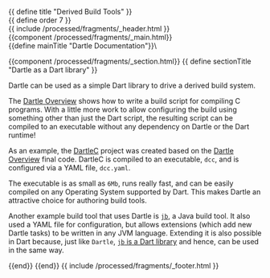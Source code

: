 {{ define title "Derived Build Tools" }}\
{{ define order 7 }}\
{{ include /processed/fragments/_header.html }}\
{{component /processed/fragments/_main.html}}\
{{define mainTitle "Dartle Documentation"}}\

{{component /processed/fragments/_section.html}}
{{ define sectionTitle "Dartle as a Dart library" }}

Dartle can be used as a simple Dart library to drive a derived build system.

The [Dartle Overview](dartle-overview.html) shows how to write a build script for compiling C programs. With a little
more work to allow configuring the build using something other than just the Dart script, the resulting script can be
compiled to an executable without any dependency on Dartle or the Dart runtime!

As an example, the [DartleC](https://github.com/renatoathaydes/dartle_c) project was created based on the
[Dartle Overview](dartle-overview.html) final code. DartleC is compiled to an executable, `dcc`, and is configured
via a YAML file, `dcc.yaml`.

The executable is as small as `6Mb`, runs really fast, and can be easily compiled on any Operating System supported
by Dart. This makes Dartle an attractive choice for authoring build tools.

Another example build tool that uses Dartle is [`jb`](https://github.com/renatoathaydes/jb), a Java build tool.
It also used a YAML file for configuration, but allows extensions (which add new Dartle tasks) to be written in any
JVM language. Extending it is also possible in Dart because, just like `Dartle`, [`jb` is a Dart library](https://pub.dev/packages/jb)
and hence, can be used in the same way.

{{end}}
{{end}}
{{ include /processed/fragments/_footer.html }}